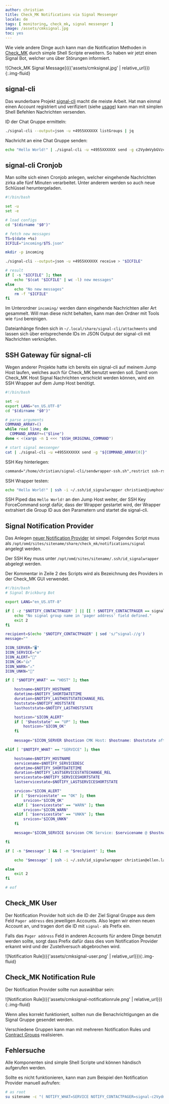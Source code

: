 ```yaml
---
author: christian
title: Check_MK Notifications via Signal Messenger
locale: de
tags: [ monitoring, check_mk, signal messenger ]
image: /assets/cmksignal.jpg
toc: yes
---
```


Wie viele andere Dinge auch kann man die Notification
Methoden in [Check_MK][cmk] durch simple Shell Scripte erweitern.
So haben wir jetzt einen Signal Bot, welcher uns über Störungen
informiert.

![Check_MK Signal Message]({{'assets/cmksignal.jpg' | relative_url}}){:.img-fluid}

[cmk]: https://checkmk.com/product/features
[signal-cli]: https://github.com/AsamK/signal-cli
[usage]: https://github.com/AsamK/signal-cli#usage
[notiscript]: https://docs.checkmk.com/latest/de/notifications.html#scripts
[congroups]: https://docs.checkmk.com/latest/de/wato_user.html#contact_groups

## signal-cli

Das wunderbare Projekt [signal-cli][signal-cli] macht die meiste Arbeit.
Hat man einmal einen Account registriert und verifiziert (siehe [usage][usage])
kann man mit simplen Shell Befehlen Nachrichten versenden.

ID der Chat Gruppe ermitteln:

```sh
./signal-cli --output=json -u +4955XXXXXX listGroups | jq
```

Nachricht an eine Chat Gruppe senden:

```sh
echo "Hello World!" | ./signal-cli -u +4955XXXXXX send -g c2VydmVybGVzcy5pbmR1c3RyaWVzCg==
```

## signal-cli Cronjob

Man sollte sich einen Cronjob anlegen, welcher eingehende Nachrichten
zirka alle fünf Minuten verarbeitet. Unter anderem werden so auch neue Schlüssel
heruntergeladen.

```sh
#!/bin/bash

set -u
set -e

# load configs
cd "$(dirname "$0")"

# fetch new messages
TS=$(date +%s)
ICFILE="incoming/$TS.json"

mkdir -p incoming

./signal-cli --output=json -u +4955XXXXXX receive > "$ICFILE"

# result
if [ -s "$ICFILE" ]; then
    echo "$(cat "$ICFILE" | wc -l) new messages"
else
    echo "No new messages"
    rm -f "$ICFILE"
fi
```

Im Unterordner `incoming/` werden dann eingehende Nachrichten aller Art
gesammelt. Will man diese nicht behalten, kann man den Ordner mit Tools wie
`find` bereinigen.

Dateianhänge finden sich in `~/.local/share/signal-cli/attachments` und lassen sich
über entsprechende IDs im JSON Output der signal-cli mit Nachrichten verknüpfen.

## SSH Gateway für signal-cli

Wegen anderer Projekte hatte ich bereits ein signal-cli auf meinem Jump Host laufen,
welches auch für Check_MK benutzt werden soll. Damit vom Check_MK Host Signal Nachrichten
verschickt werden können, wird ein SSH Wrapper auf dem Jump Host benötigt.

```sh
#!/bin/bash

set -u
export LANG="en_US.UTF-8"
cd "$(dirname "$0")"

# parse arguments
COMMAND_ARRAY=()
while read line; do
  COMMAND_ARRAY+=("$line")
done < <(xargs -n 1 <<< "$SSH_ORIGINAL_COMMAND")

# start signal messenger
cat | ./signal-cli -u +4955XXXXXX send -g "${COMMAND_ARRAY[0]}"
```

SSH Key hinterlegen:

```txt
command="/home/christian/signal-cli/sendwrapper-ssh.sh",restrict ssh-rsa AAAAB3NzaC1yc2EAAAADAQ...
```

SSH Wrapper testen:

```sh
echo "Hello World!" | ssh -i ~/.ssh/id_signalwrapper christian@jumphost -- c2VydmVybGVzcy5pbmR1c3RyaWVzCg==
```

SSH Piped das `Hello World!` an den Jump Host weiter, der SSH Key ForceCommand sorgt dafür, dass der
Wrapper gestartet wird, der Wrapper extrahiert die Group ID aus den Parametern und startet die
signal-cli.

## Signal Notification Provider

Das Anlegen [neuer Notification Provider][notiscript] ist simpel. Folgendes Script muss als
`/opt/omd/sites/sitename/share/check_mk/notifications/signal` angelegt werden.

Der SSH Key muss unter `/opt/omd/sites/sitename/.ssh/id_signalwrapper` abgelegt werden.

Der Kommentar in Zeile 2 des Scripts wird als Bezeichnung des Providers in der Check_MK
GUI verwendet.

```sh
#!/bin/bash
# Signal Brickburg Bot

export LANG="en_US.UTF-8"

if [ -z "$NOTIFY_CONTACTPAGER" ] || [[ ! $NOTIFY_CONTACTPAGER == signal-* ]]; then
    echo "No signal group name in 'pager address' field defined."
    exit 2
fi

recipient=$(echo "$NOTIFY_CONTACTPAGER" | sed 's/^signal-//g')
message=""

ICON_SERVER="🖥️"
ICON_SERVICE="⚙️"
ICON_ALERT="🚨"
ICON_OK="👍"
ICON_WARN="⚠️"
ICON_UNKN="🤷"

if [ "$NOTIFY_WHAT" == "HOST" ]; then

    hostname=$NOTIFY_HOSTNAME
    datetime=$NOTIFY_SHORTDATETIME
    duration=$NOTIFY_LASTHOSTSTATECHANGE_REL
    hoststate=$NOTIFY_HOSTSTATE
    lasthoststate=$NOTIFY_LASTHOSTSTATE

    hosticon="$ICON_ALERT"
    if [ "$hoststate" == "UP" ]; then
        hosticon="$ICON_OK"
    fi
    
    message="$ICON_SERVER $hosticon CMK Host: $hostname: $hoststate after $lasthoststate at $datetime ($duration ago)"

elif [ "$NOTIFY_WHAT" == "SERVICE" ]; then

    hostname=$NOTIFY_HOSTNAME
    servicename=$NOTIFY_SERVICEDESC
    datetime=$NOTIFY_SHORTDATETIME
    duration=$NOTIFY_LASTSERVICESTATECHANGE_REL
    servicestate=$NOTIFY_SERVICESHORTSTATE
    lastservicestate=$NOTIFY_LASTSERVICESHORTSTATE

    srvicon="$ICON_ALERT"
    if [ "$servicestate" == "OK" ]; then                                                                                            
        srvicon="$ICON_OK"                                                                                                          
    elif [ "$servicestate" == "WARN" ]; then
        srvicon="$ICON_WARN"
    elif [ "$servicestate" == "UNKN" ]; then
        srvicon="$ICON_UNKN"
    fi

    message="$ICON_SERVICE $srvicon CMK Service: $servicename @ $hostname: $servicestate after $lastservicestate at $datetime ($duration ago)"

fi

if [ -n "$message" ] && [ -n "$recipient" ]; then

    echo "$message" | ssh -i ~/.ssh/id_signalwrapper christian@ellen.lan.brickburg.de -- "$recipient"

else
    exit 2
fi

# eof
```

## Check_MK User

Der Notification Provider holt sich die ID der Ziel Signal Gruppe aus dem Feld `Pager address`
des jeweiligen Accounts. Also legen wir einen neuen Account an, und tragen dort die ID
mit `signal-` als Prefix ein.

Falls das `Pager address` Feld in anderen Accounts für andere Dinge benutzt werden sollte,
sorgt dass Prefix dafür dass dies vom Notification Provider erkannt wird und der Zustellversuch
abgebrochen wird.

![Notification Rule]({{'assets/cmksignal-user.png' | relative_url}}){:.img-fluid}

## Check_MK Notification Rule

Der Notification Provider sollte nun auswählbar sein:

![Notification Rule]({{'assets/cmksignal-notificationrule.png' | relative_url}}){:.img-fluid}

Wenn alles korrekt funktioniert, sollten nun die Benachrichtigungen an die Signal Gruppe
gesendet werden.

Verschiedene Gruppen kann man mit mehreren Notification Rules
und [Contract Groups][congroups] realisieren.

## Fehlersuche

Alle Komponenten sind simple Shell Scripte und können händisch aufgerufen werden.

Sollte es nicht funktionieren, kann man zum Beispiel den Notification Provider manuell aufrufen:

```sh
# as root
su sitename -c "( NOTIFY_WHAT=SERVICE NOTIFY_CONTACTPAGER=signal-c2VydmVybGVzcy5pbmR1c3RyaWVzCg== /opt/omd/sites/sitename/share/check_mk/notifications/signal )"
```
